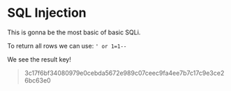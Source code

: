# SQL Injection

This is gonna be the most basic of basic SQLi.

To return all rows we can use: `' or 1=1-- `

We see the result key!

> 3c17f6bf34080979e0cebda5672e989c07ceec9fa4ee7b7c17c9e3ce26bc63e0
